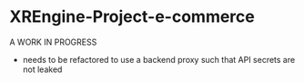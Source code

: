 # XREngine-Project-e-commerce

A WORK IN PROGRESS

- needs to be refactored to use a backend proxy such that API secrets are not leaked